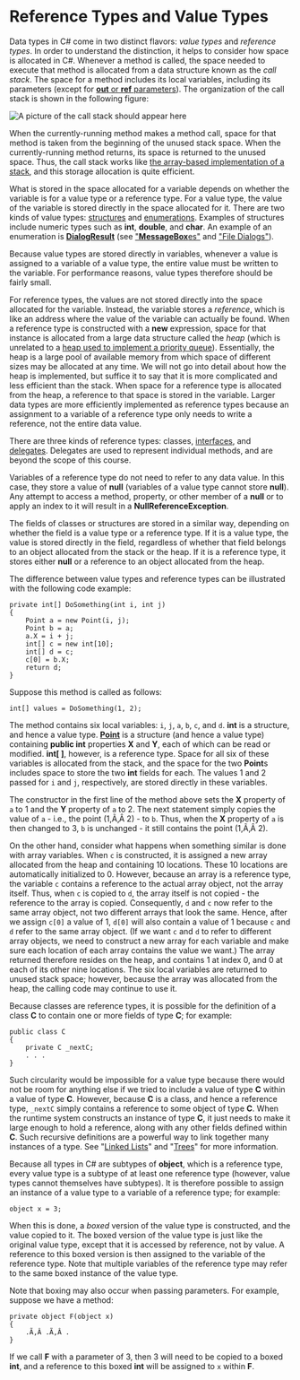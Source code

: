 # Reference Types and Value Types

Data types in C\# come in two distinct flavors: *value types* and
*reference types*. In order to understand the distinction, it helps to
consider how space is allocated in C\#. Whenever a method is called, the
space needed to execute that method is allocated from a data structure
known as the *call stack*. The space for a method includes its local
variables, including its parameters (except for [**out** or **ref**
parameters](/~rhowell/DataStructures/redirect/out-ref)). The
organization of the call stack is shown in the following figure:

![A picture of the call stack should appear here](call-stack.jpg)

When the currently-running method makes a method call, space for that
method is taken from the beginning of the unused stack space. When the
currently-running method returns, its space is returned to the unused
space. Thus, the call stack works like [the array-based implementation
of a stack](/~rhowell/DataStructures/redirect/stack-impl), and this
storage allocation is quite efficient.

What is stored in the space allocated for a variable depends on whether
the variable is for a value type or a reference type. For a value type,
the value of the variable is stored directly in the space allocated for
it. There are two kinds of value types:
[structures](/~rhowell/DataStructures/redirect/structs) and
[enumerations](/~rhowell/DataStructures/redirect/enumerations). Examples
of structures include numeric types such as **int**, **double**, and
**char**. An example of an enumeration is
[**DialogResult**](http://msdn.microsoft.com/en-us/library/system.windows.forms.dialogresult\(v=vs.110\).aspx)
(see
["**MessageBox**es"](/~rhowell/DataStructures/redirect/message-boxes)
and ["File Dialogs"](/~rhowell/DataStructures/redirect/file-dialogs)).

Because value types are stored directly in variables, whenever a value
is assigned to a variable of a value type, the entire value must be
written to the variable. For performance reasons, value types therefore
should be fairly small.

For reference types, the values are not stored directly into the space
allocated for the variable. Instead, the variable stores a *reference*,
which is like an address where the value of the variable can actually be
found. When a reference type is constructed with a **new** expression,
space for that instance is allocated from a large data structure called
the *heap* (which is unrelated to a [heap used to implement a priority
queue](/~rhowell/DataStructures/redirect/heaps)). Essentially, the heap
is a large pool of available memory from which space of different sizes
may be allocated at any time. We will not go into detail about how the
heap is implemented, but suffice it to say that it is more complicated
and less efficient than the stack. When space for a reference type is
allocated from the heap, a reference to that space is stored in the
variable. Larger data types are more efficiently implemented as
reference types because an assignment to a variable of a reference type
only needs to write a reference, not the entire data value.

There are three kinds of reference types: classes,
[interfaces](/~rhowell/DataStructures/redirect/interfaces), and
[delegates](http://msdn.microsoft.com/en-us/library/900fyy8e.aspx).
Delegates are used to represent individual methods, and are beyond the
scope of this course.

Variables of a reference type do not need to refer to any data value. In
this case, they store a value of **null** (variables of a value type
cannot store **null**). Any attempt to access a method, property, or
other member of a **null** or to apply an index to it will result in a
**NullReferenceException**.

The fields of classes or structures are stored in a similar way,
depending on whether the field is a value type or a reference type. If
it is a value type, the value is stored directly in the field,
regardless of whether that field belongs to an object allocated from the
stack or the heap. If it is a reference type, it stores either **null**
or a reference to an object allocated from the heap.

The difference between value types and reference types can be
illustrated with the following code example:

    private int[] DoSomething(int i, int j)
    {
        Point a = new Point(i, j);
        Point b = a;
        a.X = i + j;
        int[] c = new int[10];
        int[] d = c;
        c[0] = b.X;
        return d;
    }

Suppose this method is called as follows:

    int[] values = DoSomething(1, 2);

The method contains six local variables: `i`, `j`, `a`, `b`, `c`, and
`d`. **int** is a structure, and hence a value type.
[**Point**](http://msdn.microsoft.com/en-us/library/system.drawing.point\(v=vs.110\).aspx)
is a structure (and hence a value type) containing **public int**
properties **X** and **Y**, each of which can be read or modified.
**int\[ \]**, however, is a reference type. Space for all six of these
variables is allocated from the stack, and the space for the two
**Point**s includes space to store the two **int** fields for each. The
values 1 and 2 passed for `i` and `j`, respectively, are stored directly
in these variables.

The constructor in the first line of the method above sets the **X**
property of `a` to 1 and the **Y** property of `a` to 2. The next
statement simply copies the value of `a` - i.e., the point (1,Ã‚Â 2) -
to `b`. Thus, when the **X** property of `a` is then changed to 3, `b`
is unchanged - it still contains the point (1,Ã‚Â 2).

On the other hand, consider what happens when something similar is done
with array variables. When `c` is constructed, it is assigned a new
array allocated from the heap and containing 10 locations. These 10
locations are automatically initialized to 0. However, because an array
is a reference type, the variable `c` contains a reference to the actual
array object, not the array itself. Thus, when `c` is copied to `d`, the
array itself is not copied - the reference to the array is copied.
Consequently, `d` and `c` now refer to the same array object, not two
different arrays that look the same. Hence, after we assign `c[0]` a
value of 1, `d[0]` will also contain a value of 1 because `c` and `d`
refer to the same array object. (If we want `c` and `d` to refer to
different array objects, we need to construct a new array for each
variable and make sure each location of each array contains the value we
want.) The array returned therefore resides on the heap, and contains 1
at index 0, and 0 at each of its other nine locations. The six local
variables are returned to unused stack space; however, because the array
was allocated from the heap, the calling code may continue to use it.

Because classes are reference types, it is possible for the definition
of a class **C** to contain one or more fields of type **C**; for
example:

    public class C
    {
        private C _nextC;
        . . .
    }

Such circularity would be impossible for a value type because there
would not be room for anything else if we tried to include a value of
type **C** within a value of type **C**. However, because **C** is a
class, and hence a reference type, `_nextC` simply contains a reference
to some object of type **C**. When the runtime system constructs an
instance of type **C**, it just needs to make it large enough to hold a
reference, along with any other fields defined within **C**. Such
recursive definitions are a powerful way to link together many instances
of a type. See "[Linked
Lists](/~rhowell/DataStructures/redirect/linked-lists)" and
"[Trees](/~rhowell/DataStructures/redirect/trees)" for more information.

Because all types in C\# are subtypes of **object**, which is a
reference type, every value type is a subtype of at least one reference
type (however, value types cannot themselves have subtypes). It is
therefore possible to assign an instance of a value type to a variable
of a reference type; for example:

    object x = 3;

When this is done, a *boxed* version of the value type is constructed,
and the value copied to it. The boxed version of the value type is just
like the original value type, except that it is accessed by reference,
not by value. A reference to this boxed version is then assigned to the
variable of the reference type. Note that multiple variables of the
reference type may refer to the same boxed instance of the value type.

Note that boxing may also occur when passing parameters. For example,
suppose we have a method:

    private object F(object x)
    {
        .Ã‚Â .Ã‚Â .
    }

If we call **F** with a parameter of 3, then 3 will need to be copied to
a boxed **int**, and a reference to this boxed **int** will be assigned
to `x` within **F**.
